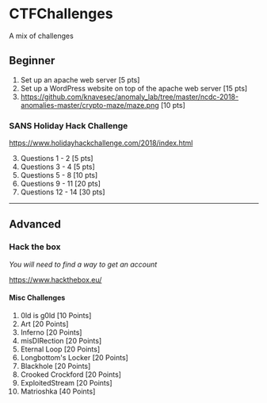 # CTFChallenges
A mix of challenges

## Beginner

1. Set up an apache web server [5 pts]
2. Set up a WordPress website on top of the apache web server [15 pts]
3. https://github.com/knavesec/anomaly_lab/tree/master/ncdc-2018-anomalies-master/crypto-maze/maze.png [10 pts]


###  SANS Holiday Hack Challenge
https://www.holidayhackchallenge.com/2018/index.html

3. Questions 1 - 2 [5 pts]
4. Questions 3 - 4 [5 pts]
5. Questions 5 - 8 [10 pts]
6. Questions 9 - 11 [20 pts]
7. Questions 12 - 14 [30 pts]

-----
## Advanced 

### Hack the box

*You will need to find a way to get an account*

https://www.hackthebox.eu/

#### Misc Challenges

1. 0ld is g0ld [10 Points]
2. Art [20 Points]
3. Inferno [20 Points]
4. misDIRection [20 Points]
5. Eternal Loop [20 Points]
6. Longbottom's Locker [20 Points]
7. Blackhole [20 Points]
8. Crooked Crockford [20 Points]
9. ExploitedStream [20 Points]
10. Matrioshka [40 Points]
